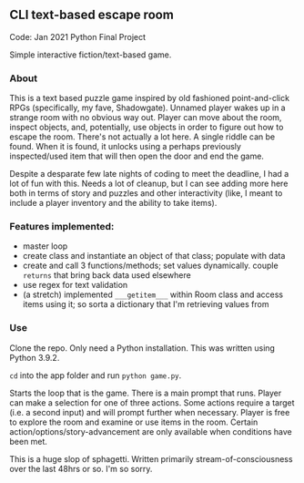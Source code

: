 ## CLI text-based escape room 

Code: <Louisville> Jan 2021 Python Final Project

Simple interactive fiction/text-based game.

### About

This is a text based puzzle game inspired by old fashioned point-and-click RPGs (specifically, my fave,
Shadowgate). Unnamed player wakes up in a strange room with no obvious way out. Player can move about the
room, inspect objects, and, potentially, use objects in order to figure out how to escape the room. There's
not actually a lot here. A single riddle can be found. When it is found, it unlocks using a perhaps previously
inspected/used item that will then open the door and end the game.

Despite a desparate few late nights of coding to meet the deadline, I had a lot of fun with this. Needs a lot
of cleanup, but I can see adding more here both in terms of story and puzzles and other interactivity (like, I
meant to include a player inventory and the ability to take items).

### Features implemented:

* master loop
* create class and instantiate an object of that class; populate with data
* create and call 3 functions/methods; set values dynamically. couple `returns` that bring back data used elsewhere
* use regex for text validation
* (a stretch) implemented `___getitem___` within Room class and access items using it; so sorta a dictionary that I'm retrieving values from

### Use

Clone the repo. Only need a Python installation. This was written using Python 3.9.2.

`cd` into the app folder and run `python game.py`.

Starts the loop that is the game. There is a main prompt that runs. Player can make
a selection for one of three actions. Some actions require a target (i.e. a second input)
and will prompt further when necessary. Player is free to explore the room and 
examine or use items in the room. Certain action/options/story-advancement are
only available when conditions have been met.

This is a huge slop of sphagetti. Written primarily stream-of-consciousness over the last 
48hrs or so. I'm so sorry.

